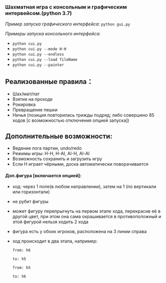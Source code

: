 ### Шахматная игра с консольным и графическим интервейсом.(python 3.7)


_Пример запуска графического интерфейса_: `python gui.py`

_Примеры запуска консольного интерфейса_:
 
+ `python cui.py`
+ `python cui.py --mode H-H`
+ `python cui.py --endless`
+ `python cui.py --load fileName`
+ `python cui.py --painter`

## Реализованные правила：
+ Шах/мат/пат
+ Взятие на проходе
+ Рокировка
+ Превращение пешки
+ Ничья (позиция повторилась трижды подряд; либо совершено 85 ходов [с возможностью отключения опцией запуска])

## Дополнительные возможности:
+ Ведение лога партии, undo/redo
+ Режимы игры: H-H, H-AI, AI-H, AI-AI
+ Возможность сохранить и загрузить игру
+ Если H играет чёрными, доска автоматически поворачивается

#### Доп.фигура [включается опцией]:
+ ход: через 1 поле(в любом направлении), затем на 1 (по вертикали или горизонтали)
+ не рубит фигуры
+ может фигуру перепрыгнуть на первом этапе хода, перекрасив её в другой цвет, при этом она сама окрашивается в противоположный и этой фигурой нельзя ходить 2 хода
+ фигура есть у обоих игроков, расположена на 3 линии справа
+ ход происходит в два этапа, например:
    
    `from: h6`
    
    `to: h5`
    
    `from: h5`
    
    `to: h6`
